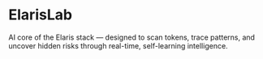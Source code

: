 # ElarisLab
AI core of the Elaris stack — designed to scan tokens, trace patterns, and uncover hidden risks through real-time, self-learning intelligence.

